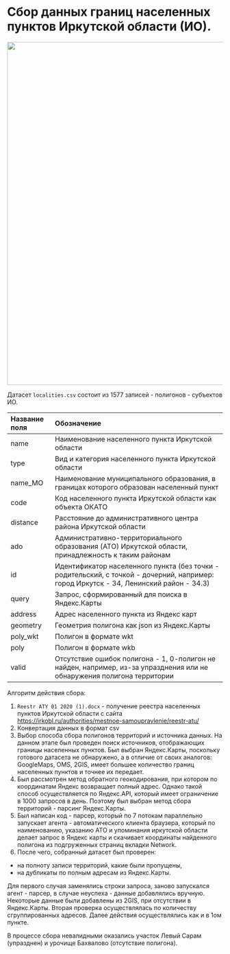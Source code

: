 # Сбор данных границ населенных пунктов Иркутской области (ИО).

<img src="https://github.com/Lab42-Team/geoanalytics/blob/master/collecting%20the%20borders%20of%20localities/data/localities.png?raw=true" width=800 class="center">

Датасет `localities.csv` состоит из 1577 записей - полигонов - субъектов ИО.

|Название поля|Обозначение|
|:---|:--|
|name|Наименование населенного пункта Иркутской области
|type|Вид и категория населенного пункта Иркутской области
|name_MO|Наименование муниципального образования, в границах которого образован населенный пункт
|code|Код населенного пункта Иркутской области как объекта ОКАТО
|distance|Расстояние до административного центра района Иркутской области
|ado|Административно-территориального образования (АТО) Иркутской области, принадлежность к таким районам
|id|Идентификатор населенного пункта (без точки - родительский, с точкой - дочерний, например: город Иркутск - 34, Ленинский район - 34.3)
|query|Запрос, сформированный для поиска в Яндекс.Карты
|address|Адрес населенного пункта из Яндекс карт
|geometry|Геометрия полигона как json из Яндекс.Карты
|poly_wkt|Полигон в формате wkt
|poly|Полигон в формате wkb
|valid|Отсутствие ошибок полигона - 1, 0-полигон не найден, например, из-за упразднения или не обнаружения полигона территории

Алгоритм действия сбора:
1. `Reestr ATY 01 2020 (1).docx` - получение реестра населенных пунктов Иркутской области с сайта https://irkobl.ru/authorities/mestnoe-samoupravlenie/reestr-atu/ 
2. Конвертация данных в формат csv
3. Выбор способа сбора полигонов территорий и источника данных. На данном этапе был проведен поиск источников, отображающих границы населенных пунктов. Был выбран Яндекс.Карты, поскольку готового датасета не обнаружено, а в отличие от своих аналогов: GoogleMaps, OMS, 2GIS, имеет большее количество границ населенных пунктов и точнее их передает.
4. Был рассмотрен метод обратного геокодирования, при котором по координатам Яндекс возвращает полный адрес. Однако такой способ осуществляется по Яндекс.API, который имеет ограничение в 1000 запросов в день. Поэтому был выбран метод сбора территорий - парсинг Яндекс.Карты.
5. Был написан код - парсер, который по 7 потокам параллельно запускает агента - автоматического клиента браузера, который по наименованию, указанию АТО и упоминания иркутской области делает запрос в Яндекс карты и скачивает координаты найденного полигона из подгруженных страниц вкладки Network.
6. После чего, собранный датасет был проверен: 
  - на полноту записи территорий, какие были пропущены,
  - на дубликаты по полным адресам из Яндекс.Карты.
  
  Для первого случая заменялись строки запроса, заново запускался агент - парсер, в случае неуспеха - данные добавлялись вручную. Некоторые данные были добавлены из 2GIS, при отсутствии в Яндекс.Карты.
  Вторая проверка осуществлялась по количеству сгруппированных адресов. Далее действия осуществлялись как и в 1ом пункте.

В процессе сбора невалидными оказались участок Левый Сарам (упразднен) и урочище Бахвалово (отсутствие полигона).
